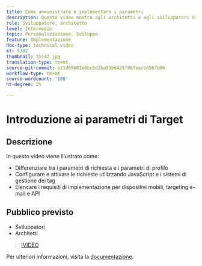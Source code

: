 ```yaml
---
title: Come amministrare e implementare i parametri
description: Questo video mostra agli architetti e agli sviluppatori di Adobe Target come distinguere tra parametri di richiesta e parametri di profilo, configurare e attivare richieste utilizzando JavaScript e sistemi di gestione dei tag e comprendere i requisiti di implementazione per dispositivi mobili, targeting delle e-mail e API.
role: Sviluppatore, architetto
level: Intermedio
topic: Personalizzazione, Sviluppo
feature: Implementazione
doc-type: technical video
kt: 5382
thumbnail: 35142.jpg
translation-type: tm+mt
source-git-commit: b21d69b01e6bc6d2ba93b6425f86feacee567b06
workflow-type: tm+mt
source-wordcount: '108'
ht-degree: 2%

---
```



# Introduzione ai parametri di Target

## Descrizione

In questo video viene illustrato come:

* Differenziare tra i parametri di richiesta e i parametri di profilo
* Configurare e attivare le richieste utilizzando JavaScript e i sistemi di gestione dei tag
* Elencare i requisiti di implementazione per dispositivi mobili, targeting e-mail e API

## Pubblico previsto

* Sviluppatori
* Architetti

>[!VIDEO](https://video.tv.adobe.com/v/35142/?quality=12)

Per ulteriori informazioni, visita la [documentazione](https://docs.adobe.com/content/help/en/target/using/implement-target/implementing-target.html).
